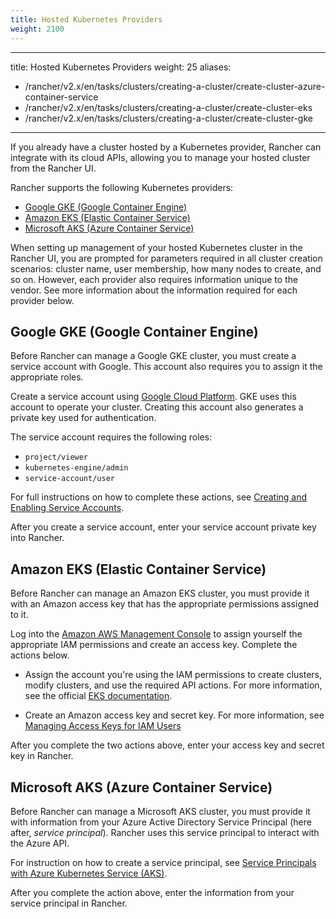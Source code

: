 ```yaml
---
title: Hosted Kubernetes Providers
weight: 2100
---
```


---
title: Hosted Kubernetes Providers
weight: 25
aliases:
  - /rancher/v2.x/en/tasks/clusters/creating-a-cluster/create-cluster-azure-container-service
  - /rancher/v2.x/en/tasks/clusters/creating-a-cluster/create-cluster-eks
  - /rancher/v2.x/en/tasks/clusters/creating-a-cluster/create-cluster-gke
---

If you already have a cluster hosted by a Kubernetes provider, Rancher can integrate with its cloud APIs, allowing you to manage your hosted cluster from the Rancher UI.

Rancher supports the following Kubernetes providers:

<!-- TOC -->

- [Google GKE (Google Container Engine)](#google-gke-google-container-engine)
- [Amazon EKS (Elastic Container Service)](#amazon-eks-elastic-container-service)
- [Microsoft AKS (Azure Container Service)](#microsoft-aks-azure-container-service)

<!-- /TOC -->

When setting up management of your hosted Kubernetes cluster in the Rancher UI, you are prompted for parameters required in all cluster creation scenarios: cluster name, user membership, how many nodes to create, and so on. However, each provider also requires information unique to the vendor. See more information about the information required for each provider below.

## Google GKE (Google Container Engine)

Before Rancher can manage a Google GKE cluster, you must create a service account with Google. This account also requires you to assign it the appropriate roles.

Create a service account using [Google Cloud Platform](https://console.cloud.google.com/projectselector/iam-admin/serviceaccounts). GKE uses this account to operate your cluster. Creating this account also generates a private key used for authentication.

The service account requires the following roles:

-	`project/viewer`
-	`kubernetes-engine/admin`
-	`service-account/user`

For full instructions on how to complete these actions, see [Creating and Enabling Service Accounts](https://cloud.google.com/compute/docs/access/create-enable-service-accounts-for-instances).

After you create a service account, enter your service account private key into Rancher.

## Amazon EKS (Elastic Container Service)

Before Rancher can manage an Amazon EKS cluster, you must provide it with an Amazon access key that has the appropriate permissions assigned to it.

Log into the [Amazon AWS Management Console](https://aws.amazon.com/console/) to assign yourself the appropriate IAM permissions and create an access key. Complete the actions below.

- Assign the account you're using the IAM permissions to create clusters, modify clusters, and use the required API actions. For more information, see the official [EKS documentation](https://docs.aws.amazon.com/eks/latest/userguide/IAM_policies.html).

- Create an Amazon access key and secret key. For more information, see [Managing Access Keys for IAM Users](https://docs.aws.amazon.com/IAM/latest/UserGuide/id_credentials_access-keys.html)

After you complete the two actions above, enter your access key and secret key in Rancher.

## Microsoft AKS (Azure Container Service)

Before Rancher can manage a Microsoft AKS cluster, you must provide it with information from your Azure Active Directory Service Principal (here after, _service principal_). Rancher uses this service principal to interact with the Azure API.

For instruction on how to create a service principal, see [Service Principals with Azure Kubernetes Service (AKS)](https://docs.microsoft.com/en-us/azure/aks/kubernetes-service-principal).

After you complete the action above, enter the information from your service principal in Rancher.
